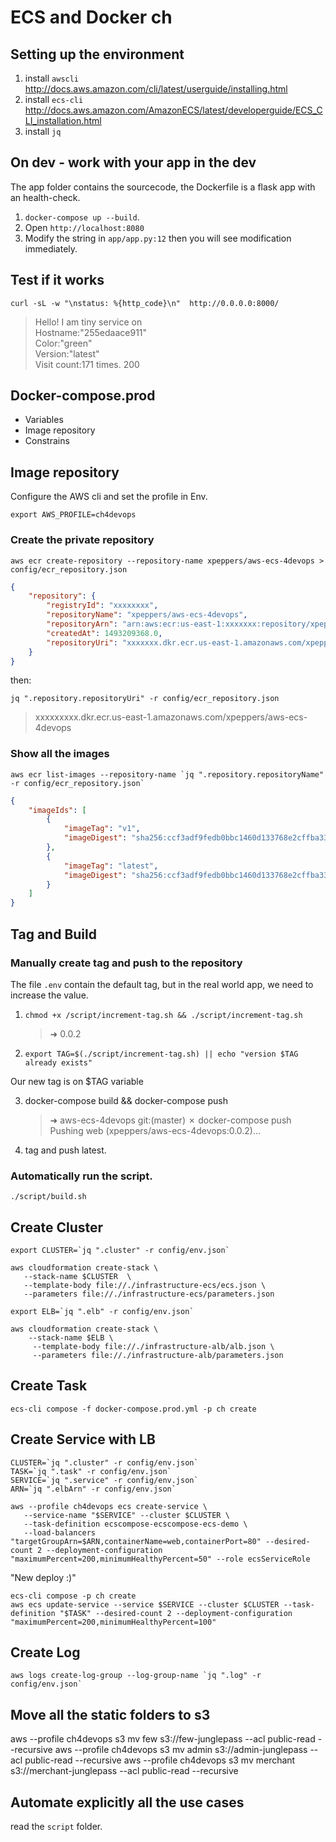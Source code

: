# ECS and Docker ch

## Setting up the environment

1. install `awscli` http://docs.aws.amazon.com/cli/latest/userguide/installing.html
2. install `ecs-cli` http://docs.aws.amazon.com/AmazonECS/latest/developerguide/ECS_CLI_installation.html
3. install `jq` 

## On dev - work with your app in the dev

The app folder contains the sourcecode, the Dockerfile is a flask app with an health-check.

1. `docker-compose up --build`.
2. Open `http://localhost:8080`
3. Modify the string in `app/app.py:12` then you will see modification immediately.

## Test if it works

`curl -sL -w "\nstatus: %{http_code}\n"  http://0.0.0.0:8000/`

> Hello! I am tiny service on <br> Hostname:"255edaace911"<br> Color:"green"<br> Version:"latest"<br> Visit count:171 times.
> 200

## Docker-compose.prod

- Variables
- Image repository
- Constrains

## Image repository

Configure the AWS cli and set the profile in Env.

`export AWS_PROFILE=ch4devops`

### Create the private repository 

`aws ecr create-repository --repository-name xpeppers/aws-ecs-4devops > config/ecr_repository.json`

``` json
{
    "repository": {
        "registryId": "xxxxxxxx",
        "repositoryName": "xpeppers/aws-ecs-4devops",
        "repositoryArn": "arn:aws:ecr:us-east-1:xxxxxxx:repository/xpeppers/aws-ecs-4devops",
        "createdAt": 1493209368.0,
        "repositoryUri": "xxxxxxx.dkr.ecr.us-east-1.amazonaws.com/xpeppers/aws-ecs-4devops"
    }
}
```

then:

```
jq ".repository.repositoryUri" -r config/ecr_repository.json
```

> xxxxxxxxx.dkr.ecr.us-east-1.amazonaws.com/xpeppers/aws-ecs-4devops

### Show all the images

```
aws ecr list-images --repository-name `jq ".repository.repositoryName" -r config/ecr_repository.json`

```

``` json
{
    "imageIds": [
        {
            "imageTag": "v1", 
            "imageDigest": "sha256:ccf3adf9fedb0bbc1460d133768e2cffba33e598677ff9373734ecb5d096d882"
        }, 
        {
            "imageTag": "latest", 
            "imageDigest": "sha256:ccf3adf9fedb0bbc1460d133768e2cffba33e598677ff9373734ecb5d096d882"
        }
    ]
}
```

## Tag and Build


### Manually create tag and push to the repository

The file `.env` contain the default tag, but in the real world app, we need to increase the value.

1. `chmod +x /script/increment-tag.sh && ./script/increment-tag.sh`

   > ➜ 0.0.2
   
2. `export TAG=$(./script/increment-tag.sh) || echo "version $TAG already exists"`

Our new tag is on $TAG variable

3. docker-compose build && docker-compose push

   > ➜  aws-ecs-4devops git:(master) ✗ docker-compose push                                                               
     Pushing web (xpeppers/aws-ecs-4devops:0.0.2)...

4. tag and push latest.

### Automatically run the script.

`./script/build.sh`

## Create Cluster

```
export CLUSTER=`jq ".cluster" -r config/env.json`

aws cloudformation create-stack \
   --stack-name $CLUSTER  \
   --template-body file://./infrastructure-ecs/ecs.json \
   --parameters file://./infrastructure-ecs/parameters.json
```


```
export ELB=`jq ".elb" -r config/env.json`

aws cloudformation create-stack \
    --stack-name $ELB \
     --template-body file://./infrastructure-alb/alb.json \
     --parameters file://./infrastructure-alb/parameters.json
```

## Create Task

`ecs-cli compose -f docker-compose.prod.yml -p ch create`

## Create Service with LB

```
CLUSTER=`jq ".cluster" -r config/env.json`
TASK=`jq ".task" -r config/env.json`
SERVICE=`jq ".service" -r config/env.json`
ARN=`jq ".elbArn" -r config/env.json`

aws --profile ch4devops ecs create-service \
   --service-name "$SERVICE" --cluster $CLUSTER \
   --task-definition ecscompose-ecscompose-ecs-demo \
   --load-balancers "targetGroupArn=$ARN,containerName=web,containerPort=80" --desired-count 2 --deployment-configuration "maximumPercent=200,minimumHealthyPercent=50" --role ecsServiceRole
```

"New deploy :)"

```
ecs-cli compose -p ch create
aws ecs update-service --service $SERVICE --cluster $CLUSTER --task-definition "$TASK" --desired-count 2 --deployment-configuration "maximumPercent=200,minimumHealthyPercent=100"
```

## Create Log 

```
aws logs create-log-group --log-group-name `jq ".log" -r config/env.json`
```

## Move all the static folders to  s3

aws --profile ch4devops s3  mv few s3://few-junglepass  --acl public-read --recursive
aws --profile ch4devops s3  mv admin s3://admin-junglepass  --acl public-read --recursive
aws --profile ch4devops s3  mv merchant s3://merchant-junglepass  --acl public-read --recursive

## Automate explicitly all the use cases

read the `script` folder.   